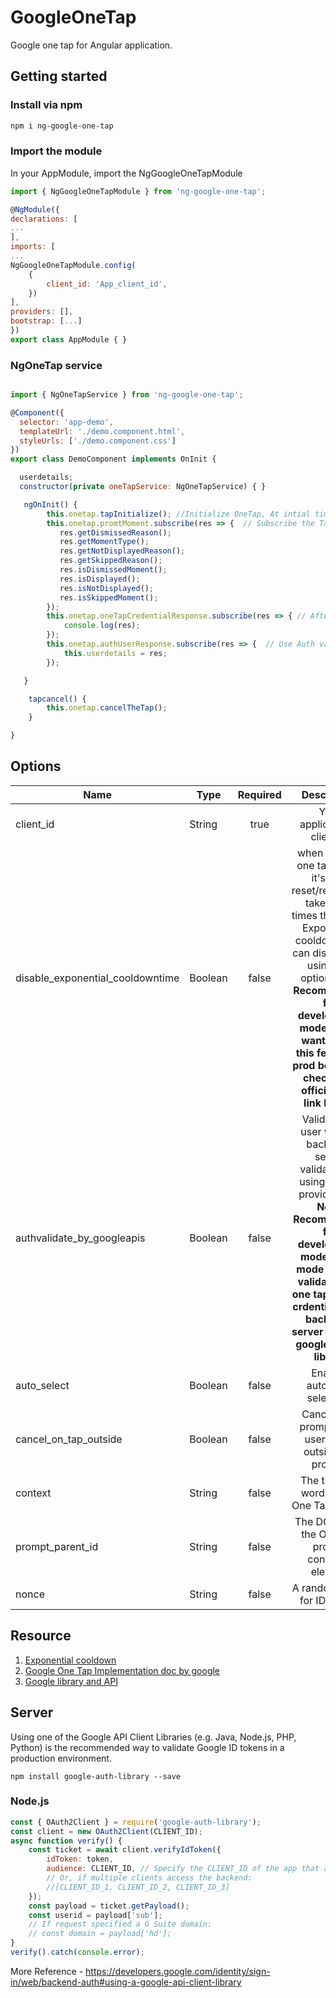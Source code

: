 # GoogleOneTap

Google one tap for Angular application.

## Getting started

### Install via npm

```sh
npm i ng-google-one-tap
```

### Import the module

In your AppModule, import the NgGoogleOneTapModule

```javascript
import { NgGoogleOneTapModule } from 'ng-google-one-tap';

@NgModule({
declarations: [
...
],
imports: [
...
NgGoogleOneTapModule.config(
    {
        client_id: 'App_client_id',
    })
],
providers: [],
bootstrap: [...]
})
export class AppModule { }
```

### NgOneTap service

```javascript

import { NgOneTapService } from 'ng-google-one-tap';

@Component({
  selector: 'app-demo',
  templateUrl: './demo.component.html',
  styleUrls: ['./demo.component.css']
})
export class DemoComponent implements OnInit {

  userdetails;
  constructor(private oneTapService: NgOneTapService) { }

   ngOnInit() {
        this.onetap.tapInitialize(); //Initialize OneTap, At intial time you can pass config  like this.onetap.tapInitialize(conif) here config is optional.
        this.onetap.promtMoment.subscribe(res => {  // Subscribe the Tap Moment. following response options all have self explanatory. If you want more info pls refer official document below attached link.
           res.getDismissedReason(); 
           res.getMomentType();
           res.getNotDisplayedReason();
           res.getSkippedReason();
           res.isDismissedMoment();
           res.isDisplayed();
           res.isNotDisplayed();
           res.isSkippedMoment();
        });
        this.onetap.oneTapCredentialResponse.subscribe(res => { // After continue with one tap JWT credentials response.
            console.log(res);
        });
        this.onetap.authUserResponse.subscribe(res => {  // Use Auth validation by using google OAuth2 apis. Note: this one for testing and debugging purpose.
            this.userdetails = res;
        });

   }

    tapcancel() {
        this.onetap.cancelTheTap();
    }

}
```

## Options

| Name                  | Type    | Required |                                     Description                                      |
| --------------------- | ------- | :------: | :----------------------------------------------------------------------------------: |
| client_id             | String  |   true   |                             Your application's client ID                             |
| disable_exponential_cooldowntime | Boolean  |   false   |             when Close X one tap promt it's take reset/reshowing take some times this called Exponential cooldown. you can disable that using this option **Note: Recommended for development mode. If you want to use this feature in prod before pls check with official doc. link below.**                  |
| authvalidate_by_googleapis   | Boolean  |  false   |          Validate the user whitout backend-server validation by using google provide APIs. **Note: Recommended for development mode. If pro mode need to validate JWT one tap retured crdentials from backend-server by using google-auth-library**   |
| auto_select           | Boolean |  false   |                             Enables automatic selection.                             | null |
| cancel_on_tap_outside | Boolean |  false   |              Cancels the prompt if the user clicks outside the prompt.               
| context               | String  |  false   |             The title and words in the One Tap prompt     |
| prompt_parent_id               | String  |  false   |        The DOM ID of the One Tap prompt container element    |
| nonce               | String  |  false   |             A random string for ID tokens     |


## Resource

1. [Exponential cooldown](https://developers.google.com/identity/gsi/web/guides/features#:~:text=Exponential%20cooldown,-If%20the%20user&text=A%20user%20closes%20One%20Tap,for%20a%20period%20of%20time.&text=The%20cooldown%20status%20resets%20after%20a%20successful%20One%20Tap%20sign%2Din)<br>
2. [Google One Tap Implementation doc by google](https://developers.google.com/identity/gsi/web/reference/js-reference#nonce)<br>
3. [Google library and API](https://developers.google.com/identity/sign-in/web/backend-auth#using-a-google-api-client-library.)


## Server

Using one of the Google API Client Libraries (e.g. Java, Node.js, PHP, Python) is the recommended way to validate Google ID tokens in a production environment.

```
npm install google-auth-library --save
```

### **Node.js**

```js
const { OAuth2Client } = require('google-auth-library');
const client = new OAuth2Client(CLIENT_ID);
async function verify() {
	const ticket = await client.verifyIdToken({
		idToken: token,
		audience: CLIENT_ID, // Specify the CLIENT_ID of the app that accesses the backend
		// Or, if multiple clients access the backend:
		//[CLIENT_ID_1, CLIENT_ID_2, CLIENT_ID_3]
	});
	const payload = ticket.getPayload();
	const userid = payload['sub'];
	// If request specified a G Suite domain:
	// const domain = payload['hd'];
}
verify().catch(console.error);
```

More Reference - https://developers.google.com/identity/sign-in/web/backend-auth#using-a-google-api-client-library
